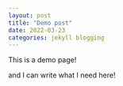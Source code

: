 ```yaml
---
layout: post
title: "Demo post"
date: 2022-03-23
categories: jekyll blogging
---
```



This is a demo page!

and I can write what I need here! 
